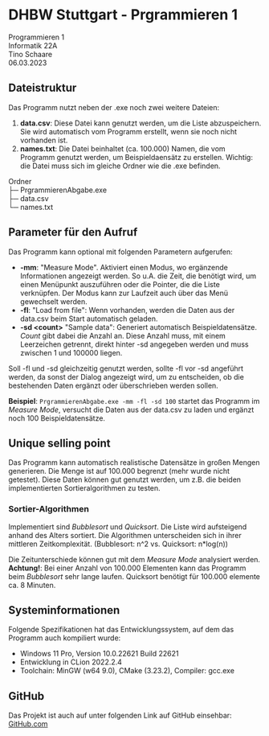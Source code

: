 # DHBW Stuttgart - Prgrammieren 1
Programmieren 1  
Informatik 22A  
Tino Schaare  
06.03.2023

## Dateistruktur
Das Programm nutzt neben der .exe noch zwei weitere Dateien:
1. **data.csv**: Diese Datei kann genutzt werden, um die Liste abzuspeichern. Sie wird automatisch vom Programm erstellt, wenn sie noch nicht vorhanden ist.
2. **names.txt**: Die Datei beinhaltet (ca. 100.000) Namen, die vom Programm genutzt werden, um Beispieldaensätz zu erstellen. Wichtig: die Datei muss sich im gleiche Ordner wie die .exe befinden.

Ordner  
├─ PrgrammierenAbgabe.exe  
├─ data.csv  
└─ names.txt  

## Parameter für den Aufruf
Das Programm kann optional mit folgenden Parametern aufgerufen:
- **-mm**: "Measure Mode". Aktiviert einen Modus, wo ergänzende Informationen angezeigt werden. 
So u.A. die Zeit, die benötigt wird, um einen Menüpunkt auszuführen oder die Pointer, die die Liste verknüpfen.
Der Modus kann zur Laufzeit auch über das Menü gewechselt werden.
- **-fl**: "Load from file": Wenn vorhanden, werden die Daten aus der data.csv beim Start automatisch geladen.
- **-sd \<count>** "Sample data": Generiert automatisch Beispieldatensätze. _Count_ gibt dabei die Anzahl an.
Diese Anzahl muss, mit einem Leerzeichen getrennt, direkt hinter -sd angegeben werden und muss zwischen 1 und 100000 liegen.

Soll -fl und -sd gleichzeitig genutzt werden, sollte -fl vor -sd angeführt werden, da sonst der Dialog angezeigt wird, um zu entscheiden, ob
die bestehenden Daten ergänzt oder überschrieben werden sollen.

**Beispiel**:
`PrgrammierenAbgabe.exe -mm -fl -sd 100` startet das Programm im *Measure Mode*, versucht die Daten aus der data.csv zu laden
und ergänzt noch 100 Beispieldatensätze.

## Unique selling point
Das Programm kann automatisch realistische Datensätze in großen Mengen generieren. Die Menge ist auf 100.000 begrenzt
(mehr wurde nicht getestet). Diese Daten können gut genutzt werden, um z.B. die beiden implementierten Sortieralgorithmen
zu testen.

### Sortier-Algorithmen
Implementiert sind *Bubblesort* und *Quicksort*. Die Liste wird aufsteigend anhand des Alters sortiert.
Die Algorithmen unterscheiden sich in ihrer mittleren Zeitkomplexität. (Bubblesort: n^2 vs. Quicksort: n*log(n))

Die Zeitunterschiede können gut mit dem *Measure Mode* analysiert werden. **Achtung!**: Bei einer Anzahl von 100.000 Elementen
kann das Programm beim *Bubblesort* sehr lange laufen. Quicksort benötigt für 100.000 elemente ca. 8 Minuten.

## Systeminformationen 

Folgende Spezifikationen hat das Entwicklungssystem, auf dem das Programm auch kompiliert wurde:
- Windows 11 Pro, Version 10.0.22621 Build 22621
- Entwicklung in CLion 2022.2.4
- Toolchain: MinGW (w64 9.0), CMake (3.23.2), Compiler: gcc.exe

## GitHub

Das Projekt ist auch auf unter folgenden Link auf GitHub einsehbar:
[GitHub.com](https://github.com/tisch02/PrgrammierenAbgabe)


